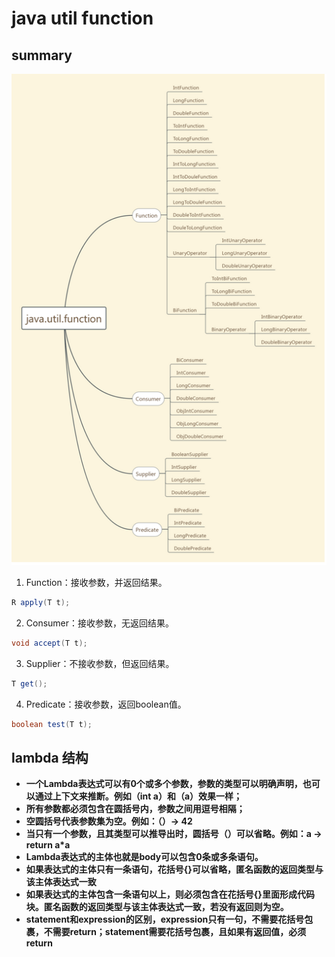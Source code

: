 # java util function

## summary

![function导图](java%20util%20function.assets/functional_interface.png)

1. Function：接收参数，并返回结果。

```java
R apply(T t);
```

2. Consumer：接收参数，无返回结果。

```java
void accept(T t);
```

3. Supplier：不接收参数，但返回结果。

```java
T get();
```

4. Predicate：接收参数，返回boolean值。

```java
boolean test(T t);
```

## lambda 结构

- **一个Lambda表达式可以有0个或多个参数，参数的类型可以明确声明，也可以通过上下文来推断。例如（int a）和（a）效果一样；**
- **所有参数都必须包含在圆括号内，参数之间用逗号相隔；**
- **空圆括号代表参数集为空。例如：（）-> 42**
- **当只有一个参数，且其类型可以推导出时，圆括号（）可以省略。例如：a -> return a\*a**
- **Lambda表达式的主体也就是body可以包含0条或多条语句。**
- **如果表达式的主体只有一条语句，花括号{}可以省略，匿名函数的返回类型与该主体表达式一致**
- **如果表达式的主体包含一条语句以上，则必须包含在花括号{}里面形成代码块。匿名函数的返回类型与该主体表达式一致，若没有返回则为空。**
- **statement和expression的区别，expression只有一句，不需要花括号包裹，不需要return；statement需要花括号包裹，且如果有返回值，必须return**